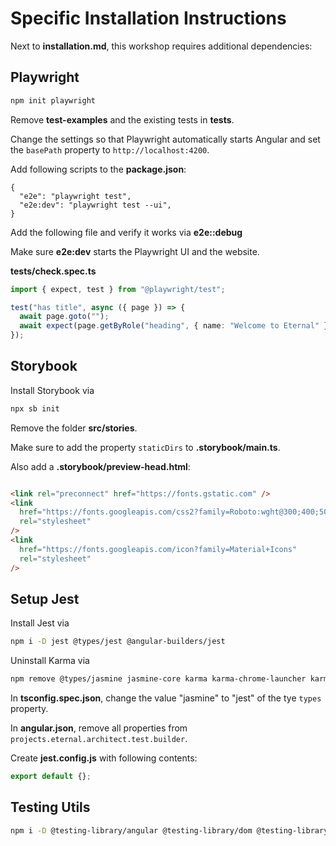 # Specific Installation Instructions

Next to **installation.md**, this workshop requires additional dependencies:

## Playwright

```bash
npm init playwright
```

Remove **test-examples** and the existing tests in **tests**.

Change the settings so that Playwright automatically starts Angular and set the `basePath` property to `http://localhost:4200`.

Add following scripts to the **package.json**:

```json5
{
  "e2e": "playwright test",
  "e2e:dev": "playwright test --ui",
}
```

Add the following file and verify it works via **e2e::debug**

Make sure **e2e:dev** starts the Playwright UI and the website.

**tests/check.spec.ts**

```typescript
import { expect, test } from "@playwright/test";

test("has title", async ({ page }) => {
  await page.goto("");
  await expect(page.getByRole("heading", { name: "Welcome to Eternal" })).toBeVisible();
});
```

## Storybook

Install Storybook via

```bash
npx sb init
```

Remove the folder **src/stories**.

Make sure to add the property `staticDirs` to **.storybook/main.ts**.

Also add a **.storybook/preview-head.html**:

```html

<link rel="preconnect" href="https://fonts.gstatic.com" />
<link
  href="https://fonts.googleapis.com/css2?family=Roboto:wght@300;400;500&display=swap"
  rel="stylesheet"
/>
<link
  href="https://fonts.googleapis.com/icon?family=Material+Icons"
  rel="stylesheet"
/>

```

## Setup Jest

Install Jest via

```bash
npm i -D jest @types/jest @angular-builders/jest
```

Uninstall Karma via

```bash
npm remove @types/jasmine jasmine-core karma karma-chrome-launcher karma-coverage karma-jasmine karma-jasmine-html-reporter
```

In **tsconfig.spec.json**, change the value "jasmine" to "jest" of the tye `types` property.

In **angular.json**, remove all properties from `projects.eternal.architect.test.builder`.

Create **jest.config.js** with following contents:

```js
export default {};
```

## Testing Utils

```bash
npm i -D @testing-library/angular @testing-library/dom @testing-library/user-event ng-mocks rxjs-marbles
```
